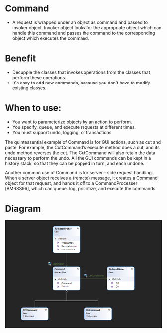 # Command
- A request is wrapped under an object as command and passed to invoker object. Invoker object looks for the appropriate object which can handle this command 
  and passes the command to the corresponding object which executes the command.
  
# Benefit
- Decupple the classes that invokes operations from the classes that perform these operations.
- It's easy to add new commands, because you don't have to modify existing classes.

# When to use: 
- You want to parameterize objects by an action to perform.
- You specify, queue, and execute requests at different times.
- You must support undo, logging, or transactions

The quintessential example of Command is for GUI actions, such as cut and paste. For example, the CutCommand's execute method does a cut, and its undo method reverses the cut. The CutCommand will also retain the data necessary to perform the undo. All the GUI commands can be kept in a history stack, so that they can be popped in turn, and each undone.

Another common use of Command is for server - side request handling. When a server object receives a (remote) message, it creates a Command object for that request, and hands it off to a CommandProcesser [BMRSS96], which can queue. log, prioritize, and execute the commands.

# Diagram

![ChainOfReponsibilityDesignPattern](https://github.com/nghianguyendev/design-pattern/blob/master/Command/Command.png?raw=true)
